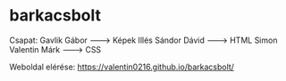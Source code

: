 # barkacsbolt

Csapat: Gavlik Gábor ---> Képek
        Illés Sándor Dávid ---> HTML
        Simon Valentin Márk ---> CSS
        
Weboldal elérése: https://valentin0216.github.io/barkacsbolt/
